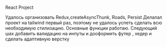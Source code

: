 React Project

Удалось организовать Redux,createAsyncThunk, Roads, Persist
Делалал проект на tailwind первый раз, поэтому не удалось успеть сделать всю необходимую стилизацию.
Основные функции работаю.
Следующий шах добавить валидацию на инпуты и дооформить футер , хедер и сделать адаптивную верстку
